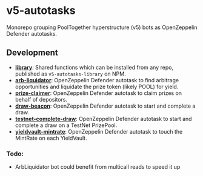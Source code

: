 # v5-autotasks

Monorepo grouping PoolTogether hyperstructure (v5) bots as OpenZeppelin Defender autotasks.

## Development

- **[library](./packages/library)**: Shared functions which can be installed from any repo, published as `v5-autotasks-library` on NPM.
- **[arb-liquidator](./packages/arb-liquidator)**: OpenZeppelin Defender autotask to find arbitrage opportunities and liquidate the prize token (likely POOL) for yield.
- **[prize-claimer](./packages/prize-claimer)**: OpenZeppelin Defender autotask to claim prizes on behalf of depositors.
- **[draw-beacon](./packages/draw-beacon)**: OpenZeppelin Defender autotask to start and complete a draw.
- **[testnet-complete-draw](./packages/testnet-complete-draw)**: OpenZeppelin Defender autotask to start and complete a draw on a TestNet PrizePool.
- **[yieldvault-mintrate](./packages/yieldvault-mintrate)**: OpenZeppelin Defender autotask to touch the MintRate on each YieldVault.

### Todo:

- ArbLiquidator bot could benefit from multicall reads to speed it up
